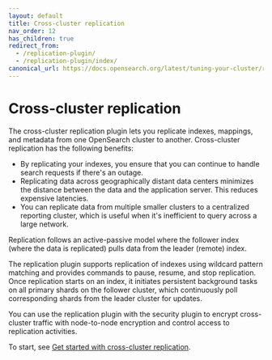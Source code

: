 ```yaml
---
layout: default
title: Cross-cluster replication
nav_order: 12
has_children: true
redirect_from:
  - /replication-plugin/
  - /replication-plugin/index/
canonical_url: https://docs.opensearch.org/latest/tuning-your-cluster/replication-plugin/index/
---
```


# Cross-cluster replication

The cross-cluster replication plugin lets you replicate indexes, mappings, and metadata from one OpenSearch cluster to another. Cross-cluster replication has the following benefits:
- By replicating your indexes, you ensure that you can continue to handle search requests if there's an outage.
- Replicating data across geographically distant data centers minimizes the distance between the data and the application server. This reduces expensive latencies.
- You can replicate data from multiple smaller clusters to a centralized reporting cluster, which is useful when it's inefficient to query across a large network.

Replication follows an active-passive model where the follower index (where the data is replicated) pulls data from the leader (remote) index.

The replication plugin supports replication of indexes using wildcard pattern matching and provides commands to pause, resume, and stop replication. Once replication starts on an index, it initiates persistent background tasks on all primary shards on the follower cluster, which continuously poll corresponding shards from the leader cluster for updates.

You can use the replication plugin with the security plugin to encrypt cross-cluster traffic with node-to-node encryption and control access to replication activities.

To start, see [Get started with cross-cluster replication]({{site.url}}{{site.baseurl}}/replication-plugin/get-started/).

